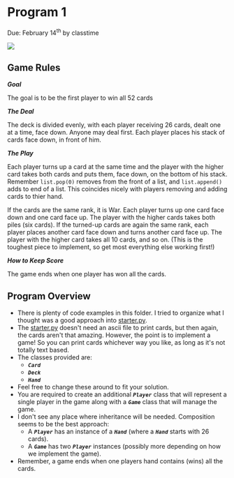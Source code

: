 Program 1
=========
Due: February 14<sup>th</sup> by classtime

![](https://d3vv6lp55qjaqc.cloudfront.net/items/1c0c2u113x262e2k2R0C/war.png?X-CloudApp-Visitor-Id=1094421)

## Game Rules

***Goal***

The goal is to be the first player to win all 52 cards

***The Deal***

The deck is divided evenly, with each player receiving 26 cards, dealt one at a time, face down. Anyone may deal first. Each player places his stack of cards face down, in front of him.

***The Play***

Each player turns up a card at the same time and the player with the higher card takes both cards and puts them, face down, on the bottom of his stack. Remember `list.pop(0)` removes from the front of a list, and `list.append()` adds to end of a list. This coincides nicely with players removing and adding cards to thier hand.

If the cards are the same rank, it is War. Each player turns up one card face down and one card face up. The player with the higher cards takes both piles (six cards). If the turned-up cards are again the same rank, each player places another card face down and turns another card face up. The player with the higher card takes all 10 cards, and so on. (This is the toughest piece to implement, so get most everything else working first!)

***How to Keep Score***

The game ends when one player has won all the cards.

## Program Overview

- There is plenty of code examples in this folder. I tried to organize what I thought was a good approach into [starter.py](./starter.py).
- The [starter.py](./starter.py) doesn't need an ascii file to print cards, but then again, the cards aren't that amazing. However, the point is to implement a game! So you can print cards whichever way you like, as long as it's not totally text based.
- The classes provided are:
    - ***`Card`***
    - ***`Deck`***
    - ***`Hand`***
- Feel free to change these around to fit your solution. 
- You are required to create an additional ***`Player`*** class that will represent a single player in the game along with a ***`Game`*** class that will manage the game. 
- I don't see any place where inheritance will be needed. Composition seems to be the best approach:
    - A ***`Player`*** has an instance of a ***`Hand`*** (where a ***`Hand`*** starts with 26 cards).
    - A ***`Game`*** has two ***`Player`*** instances (possibly more depending on how we implement the game).
- Remember, a game ends when one players hand contains (wins) all the cards.

